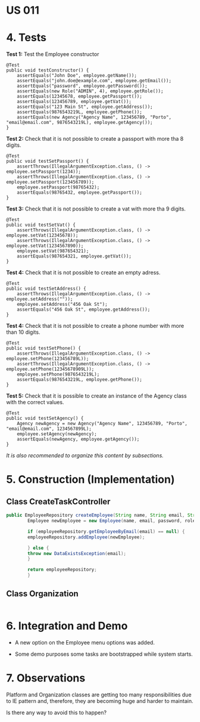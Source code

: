 # US 011

# 4. Tests 

**Test 1:** Test the Employee constructor 

    @Test
	public void testConstructor() {
		assertEquals("John Doe", employee.getName());
		assertEquals("john.doe@example.com", employee.getEmail());
		assertEquals("password", employee.getPassword());
		assertEquals(new Role("ADMIN", 4), employee.getRole());
		assertEquals(12345678, employee.getPassport());
		assertEquals(123456789, employee.getVat());
		assertEquals("123 Main St", employee.getAddress());
		assertEquals(9876543219L, employee.getPhone());
		assertEquals(new Agency("Agency Name", 123456789, "Porto", "email@email.com", 9876543219L), employee.getAgency());
	}
	

**Test 2:** Check that it is not possible to create a passport with more tha 8 digits. 

    @Test
	public void testSetPassport() {
		assertThrows(IllegalArgumentException.class, () -> employee.setPassport(1234));
		assertThrows(IllegalArgumentException.class, () -> employee.setPassport(123456789));
		employee.setPassport(98765432);
		assertEquals(98765432, employee.getPassport());
	}

**Test 3:** Check that it is not possible to create a vat with more tha 9 digits.

    @Test
	public void testSetVat() {
        assertThrows(IllegalArgumentException.class, () -> employee.setVat(12345678));
        assertThrows(IllegalArgumentException.class, () -> employee.setVat(1234567890));
        employee.setVat(987654321);
        assertEquals(987654321, employee.getVat());
    }

**Test 4:** Check that it is not possible to create an empty adress.

    @Test
	public void testSetAddress() {
		assertThrows(IllegalArgumentException.class, () -> employee.setAddress(""));
		employee.setAddress("456 Oak St");
		assertEquals("456 Oak St", employee.getAddress());
	}

**Test 4:** Check that it is not possible to create a phone number with more than 10 digits.

    @Test
	public void testSetPhone() {
		assertThrows(IllegalArgumentException.class, () -> employee.setPhone(123456789L));
		assertThrows(IllegalArgumentException.class, () -> employee.setPhone(12345678909L));
		employee.setPhone(9876543219L);
		assertEquals(9876543219L, employee.getPhone());
	}

**Test 5:** Check that it is possible to create an instance of the Agency class with the correct values.
    
    @Test
	public void testSetAgency() {
		Agency newAgency = new Agency("Agency Name", 123456789, "Porto", "email@email.com", 1234567899L);
		employee.setAgency(newAgency);
		assertEquals(newAgency, employee.getAgency());
	}


*It is also recommended to organize this content by subsections.* 

# 5. Construction (Implementation)


## Class CreateTaskController 

```java
public EmployeeRepository createEmployee(String name, String email, String password, Role role, int passport, int vat, String address, long phone, Agency agency) throws Exception, DataExistsException{
        Employee newEmployee = new Employee(name, email, password, role, passport, vat, address, phone, agency);

        if (employeeRepository.getEmployeeByEmail(email) == null) {
        employeeRepository.addEmployee(newEmployee);

        } else {
        throw new DataExistsException(email);
        }

        return employeeRepository;
        }
```


## Class Organization

```java

```

# 6. Integration and Demo 

* A new option on the Employee menu options was added.

* Some demo purposes some tasks are bootstrapped while system starts.


# 7. Observations

Platform and Organization classes are getting too many responsibilities due to IE pattern and, therefore, they are becoming huge and harder to maintain. 

Is there any way to avoid this to happen?






